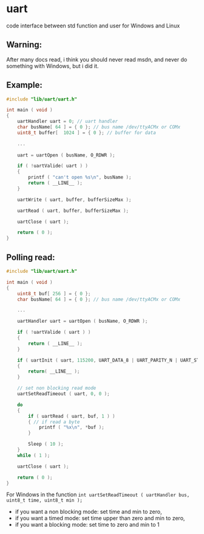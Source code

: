 # uart

code interface between std function and user for Windows and Linux

## Warning:
After many docs read, i think you should never read msdn, and never do something with Windows, but i did it.

## Example:
```C
#include "lib/uart/uart.h"

int main ( void )
{
	uartHandler uart = 0; // uart handler
	char busName[ 64 ] = { 0 }; // bus name /dev/ttyACMx or COMx
	uint8_t buffer[  1024 ] = { 0 }; // buffer for data

	...
		
	uart = uartOpen ( busName, O_RDWR );

	if ( !uartValide( uart ) )
	{
		printf ( "can't open %s\n", busName );
		return ( __LINE__ );
	}

	uartWrite ( uart, buffer, bufferSizeMax );

	uartRead ( uart, buffer, bufferSizeMax );

	uartClose ( uart );

	return ( 0 );
}
```

## Polling read:
```C
#include "lib/uart/uart.h"

int main ( void )
{
	uint8_t buf[ 256 ] = { 0 };
	char busName[ 64 ] = { 0 }; // bus name /dev/ttyACMx or COMx

	...

	uartHandler uart = uartOpen ( busName, O_RDWR );

	if ( !uartValide ( uart ) )
	{
		return ( __LINE__ );
	}

	if ( uartInit ( uart, 115200, UART_DATA_8 | UART_PARITY_N | UART_STOP_1 ) )
	{
		return( __LINE__ );
	}

	// set non blocking read mode
	uartSetReadTimeout ( uart, 0, 0 );

	do
	{
		if ( uartRead ( uart, buf, 1 ) )
		{ // if read a byte
			printf ( "%x\n", *buf );
		}

		Sleep ( 10 );
	}
	while ( 1 );

	uartClose ( uart );

	return ( 0 );
}
```

For Windows in the function `int uartSetReadTimeout ( uartHandler bus, uint8_t time, uint8_t min );` 
 - if you want a non blocking mode: set time and min to zero,
 - if you want a timed mode: set time upper than zero and min to zero, 
 - if you want a blocking mode: set time to zero and min to 1